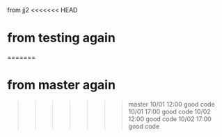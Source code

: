 from jj2
<<<<<<< HEAD
# from testing again
=======
# from master again
>>>>>>> master
10/01 12:00 good code
10/01 17:00 good code
10/02 12:00 good code
10/02 17:00 good code
